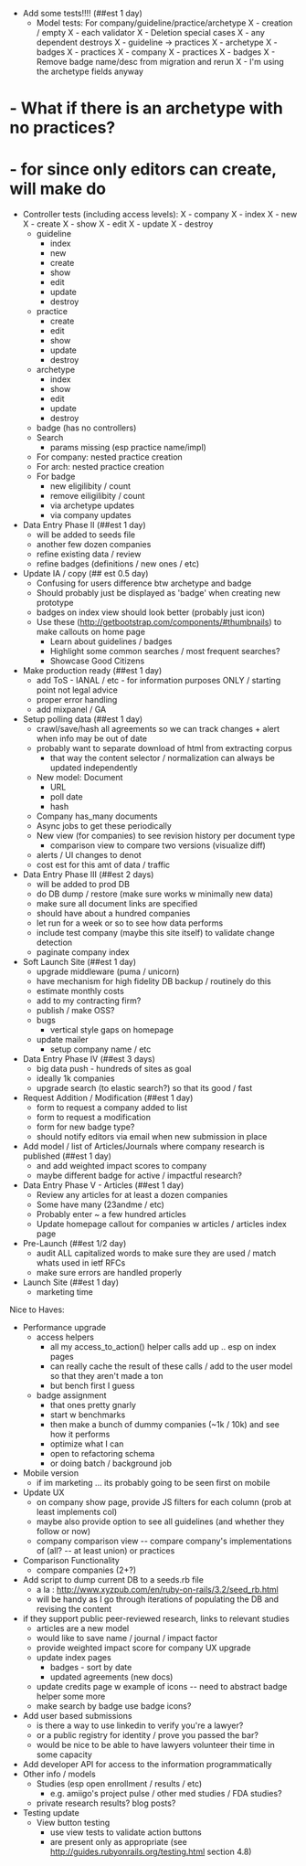 - Add some tests!!!! (##est 1 day)
  - Model tests: For company/guideline/practice/archetype
    X - creation / empty
    X - each validator
X    - Deletion special cases
X      - any dependent destroys
X        - guideline -> practices
X        - archetype
X          - badges
X          - practices
X        - company
X          - practices
X          - badges
X  - Remove badge name/desc from migration and rerun
X    - I'm using the archetype fields anyway
#  - What if there is an archetype with no practices?
#     - for since only editors can create, will make do
  - Controller tests (including access levels):
X    - company
X      - index
X      - new
X      - create
X      - show
X      - edit
X      - update
X      - destroy
    - guideline
      - index
      - new
      - create
      - show
      - edit
      - update
      - destroy      
    - practice
      - create
      - edit
      - show
      - update
      - destroy      
    - archetype
      - index
      - show
      - edit
      - update
      - destroy
    - badge (has no controllers)
    - Search
      - params missing (esp practice name/impl)
    - For company: nested practice creation
    - For arch: nested practice creation
    - For badge
      - new eligilibity / count
      - remove eiligilibity / count
      - via archetype updates
      - via company updates
- Data Entry Phase II (##est 1 day)
  - will be added to seeds file
  - another few dozen companies
  - refine existing data / review
  - refine badges (definitions / new ones / etc)
- Update IA / copy (## est 0.5 day)
  - Confusing for users difference btw archetype and badge
  - Should probably just be displayed as 'badge' when creating new prototype
  - badges on index view should look better (probably just icon)
  - Use these (http://getbootstrap.com/components/#thumbnails) to make callouts on home page
    - Learn about guidelines / badges
    - Highlight some common searches / most frequent searches?
    - Showcase Good Citizens
- Make production ready (##est 1 day)
  - add ToS - IANAL / etc - for information purposes ONLY / starting point not legal advice
  - proper error handling
  - add mixpanel / GA
- Setup polling data (##est 1 day)
  - crawl/save/hash all agreements so we can track changes + alert when info may be out of date
  - probably want to separate download of html from extracting corpus
    - that way the content selector / normalization can always be updated independently
  - New model: Document
    - URL
    - poll date
    - hash
  - Company has_many documents
  - Async jobs to get these periodically
  - New view (for companies) to see revision history per document type
    - comparison view to compare two versions (visualize diff)
  - alerts  / UI changes to denot
  - cost est for this amt of data / traffic
- Data Entry Phase III (##est 2 days)
  - will be added to prod DB
  - do DB dump / restore (make sure works w minimally new data)
  - make sure all document links are specified
  - should have about a hundred companies
  - let run for a week or so to see how data performs
  - include test company (maybe this site itself) to validate change detection
  - paginate company index
- Soft Launch Site (##est 1 day)
  - upgrade middleware (puma / unicorn)
  - have mechanism for high fidelity DB backup / routinely do this
  - estimate monthly costs
  - add to my contracting firm?
  - publish / make OSS?
  - bugs
    - vertical style gaps on homepage
  - update mailer
    - setup company name / etc
- Data Entry Phase IV (##est 3 days)
  - big data push - hundreds of sites as goal
  - ideally 1k companies
  - upgrade search (to elastic search?) so that its good / fast
- Request Addition / Modification (##est 1 day)
  - form to request a company added to list
  - form to request a modification
  - form for new badge type?
  - should notify editors via email when new submission in place
- Add model / list of Articles/Journals where company research is published (##est 1 day)
  - and add weighted impact scores to company
  - maybe different badge for active / impactful research?
- Data Entry Phase V - Articles (##est 1 day)
  - Review any articles for at least a dozen companies
  - Some have many (23andme / etc)
  - Probably enter ~ a few hundred articles
  - Update homepage callout for companies w articles / articles index page
- Pre-Launch (##est 1/2 day)
  - audit ALL capitalized words to make sure they are used / match whats used in ietf RFCs
  - make sure errors are handled properly
- Launch Site (##est 1 day)
  - marketing time


Nice to Haves:

- Performance upgrade
  - access helpers
    - all my access_to_action() helper calls add up .. esp on index pages
    - can really cache the result of these calls / add to the user model so that they aren't made a ton
    - but bench first I guess
  - badge assignment
    - that ones pretty gnarly
    - start w benchmarks
    - then make a bunch of dummy companies (~1k / 10k) and see how it performs
    - optimize what I can
    - open to refactoring schema
    - or doing batch / background job
- Mobile version
  - if im marketing ... its probably going to be seen first on mobile
- Update UX
  - on company show page, provide JS filters for each column (prob at least implements col)
  - maybe also provide option to see all guidelines (and whether they follow or now)
  - company comparison view -- compare company's implementations of (all? -- at least union) or practices
- Comparison Functionality
  - compare companies (2+?)
- Add script to dump current DB to a seeds.rb file
  - a la : http://www.xyzpub.com/en/ruby-on-rails/3.2/seed_rb.html
  - will be handy as I go through iterations of populating the DB and revising the content
- if they support public peer-reviewed research, links to relevant studies
  - articles are a new model
  - would like to save name / journal / impact factor
  - provide weighted impact score for company
UX upgrade
  - update index pages
    - badges - sort by date
    - updated agreements (new docs)
  - update credits page w example of icons -- need to abstract badge helper some more
  - make search by badge use badge icons?
- Add user based submissions
  - is there a way to use linkedin to verify you're a lawyer?
  - or a public registry for identity / prove you passed the bar?
  - would be nice to be able to have lawyers volunteer their time in some capacity
- Add developer API for access to the information programmatically
- Other info / models
  - Studies (esp open enrollment / results / etc)
    - e.g. amiigo's project pulse / other med studies / FDA studies?
  - private research results? blog posts?
- Testing update
    - View button testing
      - use view tests to validate action buttons
      - are present only as appropriate (see http://guides.rubyonrails.org/testing.html section 4.8)
